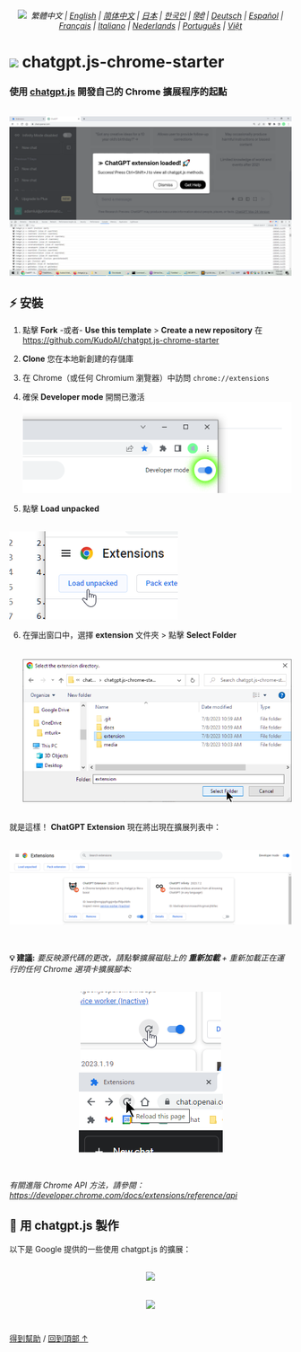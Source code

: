 <a id="top"></a>

<div align="center">
    <h6>
        <picture>
            <source type="image/svg+xml" media="(prefers-color-scheme: dark)" srcset="https://assets.chatgptjs.org/images/icons/earth-americas-white-icon32.svg?v=main">
            <img height=14 src="https://assets.chatgptjs.org/images/icons/earth-americas-icon32.svg?v=main">
        </picture>
        &nbsp;繁體中文 |
        <a href="../..#readme">English</a> |
        <a href="../zh-cn#readme">简体中文</a> |
        <a href="../ja#readme">日本</a> |
        <a href="../ko#readme">한국인</a> |
        <a href="../hi#readme">हिंदी</a> |
        <a href="../de#readme">Deutsch</a> |
        <a href="../es#readme">Español</a> |
        <a href="../fr#readme">Français</a> |
        <a href="../it#readme">Italiano</a> |
        <a href="../nl#readme">Nederlands</a> |
        <a href="../pt#readme">Português</a> |
        <a href="../vi#readme">Việt</a>
    </h6>
</div>

# <img height=21 src="https://assets.chatgptjs.org/images/icons/platforms/chrome/icon32.png?v=e638eac"> chatgpt.js-chrome-starter

<h3>使用 <a href="https://github.com/KudoAI/chatgpt.js">chatgpt.js</a> 開發自己的 Chrome 擴展程序的起點</h3>

<br>

<img src="../../images/screenshots/extension-loaded.png">

## ⚡ 安裝

1. 點擊 **Fork** -或者- **Use this template** > **Create a new repository** 在 https://github.com/KudoAI/chatgpt.js-chrome-starter

2. **Clone** 您在本地新創建的存儲庫

3. 在 Chrome（或任何 Chromium 瀏覽器）中訪問 `chrome://extensions`

4. 確保 **Developer mode** 開關已激活<br>
![](../../images/screenshots/developer-mode-toggle.png)

5. 點擊 **Load unpacked**<br><br>
<img src="../../images/screenshots/load-unpacked-button.png">
<br>

6. 在彈出窗口中，選擇 **extension** 文件夾 > 點擊 **Select Folder**<br><br><br>
<img src="../../images/screenshots/select-extension-folder.png"><br><br>

就是這樣！ **ChatGPT Extension** 現在將出現在擴展列表中：

<br>

<img src="../../images/screenshots/chatgpt-extension-in-list.png">

<p><br>

**💡 建議:** _要反映源代碼的更改，請點擊擴展磁貼上的 **重新加載** + 重新加載正在運行的任何 Chrome 選項卡擴展腳本:_

<div align="center">

<br>

<img src="../../images/screenshots/reload-extension-button.png">
<img src="../../images/screenshots/reload-page-button.png">

<p><br>

</div>

_有關進階 Chrome API 方法，請參閱：https://developer.chrome.com/docs/extensions/reference/api_

## 🤖 用 chatgpt.js 製作

以下是 Google 提供的一些使用 chatgpt.js 的擴展：

<div align="center">

<br>


<a href="https://chatgptinfinity.com" target="_blank" rel="noopener">
    <img width=777 src="https://cdn.jsdelivr.net/gh/adamlui/chatgpt-infinity@0f48c4e/chrome/images/tiles/marquee-promo-tile-1400x560.png">
</a>

<p><br>

<a href="https://chatgptwidescreen.com" target="_blank" rel="noopener">
    <img width=777 src="https://cdn.jsdelivr.net/gh/adamlui/chatgpt-widescreen@3ed0950/chrome/images/tiles/marquee-promo-tile-1400x560.png">
</a>

</div>

#

<a href="https://github.com/KudoAI/chatgpt.js-chrome-starter/issues">得到幫助</a> / <a href="#top">回到頂部 ↑</a>
